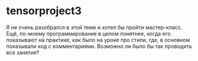 # tensorproject3
Я не очень разобрался в этой теме и хотел бы пройти мастер-класс. Ещё, по-моему программирование в целом понятнее, когда его показывают на практике, как было на уроке про стили, где, в основном показывали код с комментариями. Возможно ли было бы так проводить все занятия?
